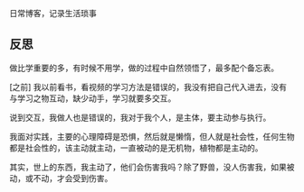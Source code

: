 日常博客，记录生活琐事


## 反思

做比学重要的多，有时候不用学，做的过程中自然领悟了，最多配个备忘表。

[之前]
我以前看书，看视频的学习方法是错误的，我没有把自己代入进去，没有与学习之物互动，缺少动手，学习就要多交互。

说到交互，我做人也是错误的，我对于我个人，是主体，要主动参与执行。

我面对实践，主要的心理障碍是恐惧，然后就是懒惰，但人就是社会性，任何生物都是社会性的，该主动就主动，一直被动的是无机物，植物都是主动的。

其实，世上的东西，我主动了，他们会伤害我吗？除了野兽，没人伤害我，如果被动，或不动，才会受到伤害。

